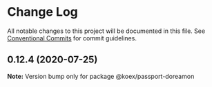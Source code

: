 # Change Log

All notable changes to this project will be documented in this file.
See [Conventional Commits](https://conventionalcommits.org) for commit guidelines.

## 0.12.4 (2020-07-25)

**Note:** Version bump only for package @koex/passport-doreamon
